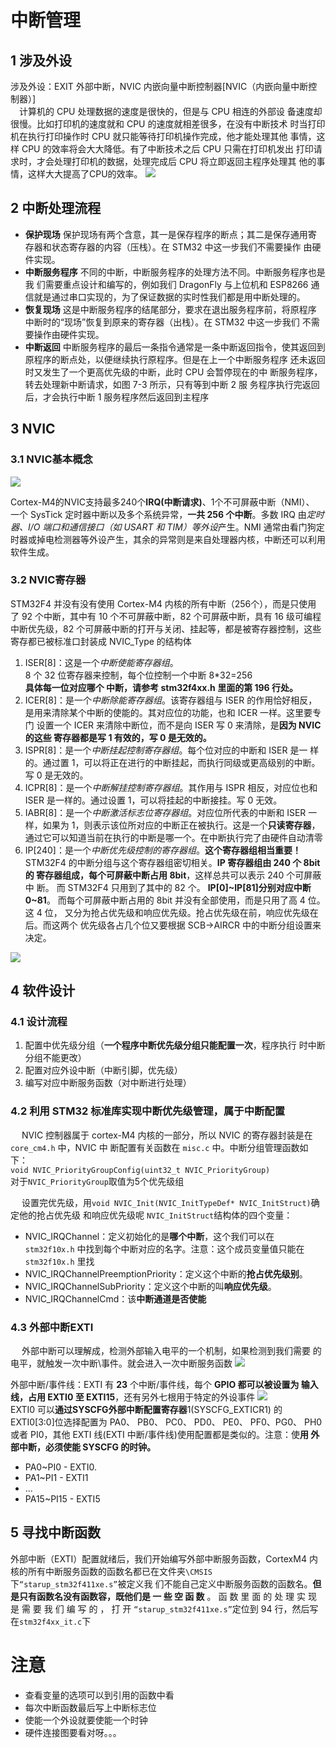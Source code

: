 # 中断管理
## 1 涉及外设
涉及外设：EXIT 外部中断，NVIC 内嵌向量中断控制器[NVIC（内嵌向量中断控制器）]  
&emsp;计算机的 CPU 处理数据的速度是很快的，但是与 CPU 相连的外部设
备速度却很慢。比如打印机的速度就和 CPU 的速度就相差很多，在没有中断技术 时当打印机在执行打印操作时 CPU 就只能等待打印机操作完成，他才能处理其他 事情，这样 CPU 的效率将会大大降低。有了中断技术之后 CPU 只需在打印机发出 打印请求时，才会处理打印机的数据，处理完成后 CPU 将立即返回主程序处理其 他的事情，这样大大提高了CPU的效率。
<img src = 'picture\6.1.PNG'>  

## 2 中断处理流程
* **保护现场**
保护现场有两个含意，其一是保存程序的断点；其二是保存通用寄 存器和状态寄存器的内容（压栈）。在 STM32 中这一步我们不需要操作 由硬件实现。
* **中断服务程序**
不同的中断，中断服务程序的处理方法不同。中断服务程序也是我 们需要重点设计和编写的，例如我们 DragonFly 与上位机和 ESP8266 通 信就是通过串口实现的，为了保证数据的实时性我们都是用中断处理的。
* **恢复现场** 这是中断服务程序的结尾部分，要求在退出服务程序前，将原程序
中断时的“现场”恢复到原来的寄存器（出栈）。在 STM32 中这一步我们 不需要操作由硬件实现。
 * **中断返回**
中断服务程序的最后一条指令通常是一条中断返回指令，使其返回到原程序的断点处，以便继续执行原程序。但是在上一个中断服务程序 还未返回时又发生了一个更高优先级的中断，此时 CPU 会暂停现在的中 断服务程序，转去处理新中断请求，如图 7-3 所示，只有等到中断 2 服 务程序执行完返回后，才会执行中断 1 服务程序然后返回到主程序

## 3 NVIC
### 3.1 NVIC基本概念
<img src = 'picture\6.2.PNG'>  

Cortex-M4的NVIC支持最多240个**IRQ(中断请求)**、1个不可屏蔽中断（NMI）、
一个 SysTick 定时器中断以及多个系统异常，**一共 256 个中断**。多数 IRQ 由*定时 器、I/O 端口和通信接口（如 USART 和 TIM）等外设*产生。NMI 通常由看门狗定 时器或掉电检测器等外设产生，其余的异常则是来自处理器内核，中断还可以利用软件生成。

### 3.2 NVIC寄存器

STM32F4 并没有没有使用 Cortex-M4 内核的所有中断（256个），而是只使用 了 92 个中断，其中有 10 个不可屏蔽中断，82 个可屏蔽中断，具有 16 级可编程 中断优先级，82 个可屏蔽中断的打开与关闭、挂起等，都是被寄存器控制，这些 寄存都已被标准口封装成 NVIC_Type 的结构体  
1. ISER[8]：这是一个*中断使能寄存器组*。  
8 个 32 位寄存器来控制，每个位控制一个中断 8*32=256  
**具体每一位对应哪个 中断，请参考 stm32f4xx.h 里面的第 196 行处。**
2. ICER[8]：是一个*中断除能寄存器组*。该寄存器组与 ISER 的作用恰好相反， 是用来清除某个中断的使能的。其对应位的功能，也和 ICER 一样。这里要专门 设置一个 ICER 来清除中断位，而不是向 ISER 写 0 来清除，是**因为 NVIC 的这些 寄存器都是写 1 有效的，写 0 是无效的。**
0. ISPR[8]：是一个*中断挂起控制寄存器组*。每个位对应的中断和 ISER 是一
样的。通过置 1，可以将正在进行的中断挂起，而执行同级或更高级别的中断。 写 0 是无效的。
0. ICPR[8]：是一个*中断解挂控制寄存器组*。其作用与 ISPR 相反，对应位也和
ISER 是一样的。通过设置 1，可以将挂起的中断接挂。写 0 无效。
0. IABR[8]：是一个*中断激活标志位寄存器组*。对应位所代表的中断和 ISER
一样，如果为 1，则表示该位所对应的中断正在被执行。这是一个**只读寄存器**， 通过它可以知道当前在执行的中断是哪一个。在中断执行完了由硬件自动清零
0. IP[240]：是一个*中断优先级控制的寄存器组*。**这个寄存器组相当重要！**
STM32F4 的中断分组与这个寄存器组密切相关。**IP 寄存器组由 240 个 8bit 的 寄存器组成，每个可屏蔽中断占用 8bit**，这样总共可以表示 240 个可屏蔽中 断。 而 STM32F4 只用到了其中的 82 个。 **IP[0]~IP[81]分别对应中断 0~81**。 而每个可屏蔽中断占用的 8bit 并没有全部使用，而是只用了高 4 位。这 4 位， 又分为抢占优先级和响应优先级。抢占优先级在前，响应优先级在后。而这两个 优先级各占几个位又要根据 SCB->AIRCR 中的中断分组设置来决定。
<img src = 'picture\6.3.PNG'>  

## 4 软件设计
### 4.1 设计流程
1) 配置中优先级分组（**一个程序中断优先级分组只能配置一次**，程序执行 时中断分组不能更改）
2) 配置对应外设中断（中断引脚，优先级） 
3) 编写对应中断服务函数（对中断进行处理）

### 4.2 利用 STM32 标准库实现中断优先级管理，属于中断配置
&emsp;
NVIC 控制器属于
cortex-M4 内核的一部分，所以 NVIC 的寄存器封装是在 `core_cm4.h` 中，NVIC 中 断配置有关函数在 `misc.c` 中。中断分组管理函数如下：  
`void NVIC_PriorityGroupConfig(uint32_t NVIC_PriorityGroup)`   
对于`NVIC_PriorityGroup`取值为5个优先级组

&emsp;
设置完优先级，用`void NVIC_Init(NVIC_InitTypeDef* NVIC_InitStruct)`确定他的抢占优先级 和响应优先级呢
`NVIC_InitStruct`结构体的四个变量：
* NVIC_IRQChannel：定义初始化的是**哪个中断**，这个我们可以在 `stm32f10x.h`
中找到每个中断对应的名字。注意：这个成员变量值只能在 `stm32f10x.h` 里找 
* NVIC_IRQChannelPreemptionPriority：定义这个中断的**抢占优先级别**。
 * NVIC_IRQChannelSubPriority：定义这个中断的叫**响应优先级**。
  * NVIC_IRQChannelCmd：该**中断通道是否使能**

### 4.3 外部中断EXTI
&emsp;
外部中断可以理解成，检测外部输入电平的一个机制，如果检测到我们需要 的电平，就触发一次中断\事件。就会进入一次中断服务函数
<img src = 'picture\6.4.PNG'>  

外部中断/事件线：EXTI 有 **23** 个中断/事件线，每个 **GPIO 都可以被设置为
输入线，占用 EXTI0 至 EXTI15**，还有另外七根用于特定的外设事件
<img src = 'picture\6.5.PNG'>  
EXTI0 可以**通过SYSCFG外部中断配置寄存器**1(SYSCFG_EXTICR1)
的 EXTI0[3:0]位选择配置为 PA0、 PB0、 PC0、 PD0、 PE0、 PF0、PG0、 PH0 或者 PI0，其他 EXTI 线(EXTI 中断/事件线)使用配置都是类似的。注意：使**用 外部中断，必须使能 SYSCFG 的时钟。**

* PA0~PI0 - EXTI0.
* PA1~PI1 - EXTI1
* ...
* PA15~PI15 - EXTI5

## 5 寻找中断函数
外部中断（EXTI）配置就绪后，我们开始编写外部中断服务函数，CortexM4 内核的所有中断服务函数的函数名都已在文件夹`\CMSIS`下`“starup_stm32f411xe.s”`被定义我
们不能自己定义中断服务函数的函数名。**但是只有函数名没有函数容，既他们是 一 些 空 函 数** 。 函 数 里 面 的 处 理 实 现 是 需 要 我 们 编 写 的 ， 打 开 `“starup_stm32f411xe.s”`定位到 94 行，然后写在`stm32f4xx_it.c`下

# 注意
* 查看变量的选项可以到引用的函数中看
* 每次中断函数最后写上中断标志位
* 使能一个外设就要使能一个时钟
* 硬件连接图要看对呀。。。